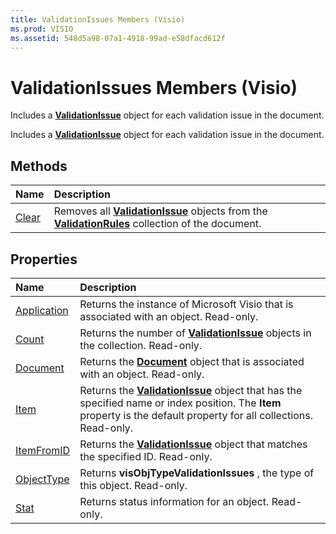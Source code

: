 ```yaml
---
title: ValidationIssues Members (Visio)
ms.prod: VISIO
ms.assetid: 548d5a98-07a1-4918-99ad-e58dfacd612f
---
```



# ValidationIssues Members (Visio)
Includes a  **[ValidationIssue](validationissue-object-visio.md)** object for each validation issue in the document.

Includes a  **[ValidationIssue](validationissue-object-visio.md)** object for each validation issue in the document.


## Methods



|**Name**|**Description**|
|:-----|:-----|
|[Clear](validationissues-clear-method-visio.md)|Removes all  **[ValidationIssue](validationissue-object-visio.md)** objects from the **[ValidationRules](validationrules-object-visio.md)** collection of the document.|

## Properties



|**Name**|**Description**|
|:-----|:-----|
|[Application](validationissues-application-property-visio.md)|Returns the instance of Microsoft Visio that is associated with an object. Read-only.|
|[Count](validationissues-count-property-visio.md)|Returns the number of  **[ValidationIssue](validationissue-object-visio.md)** objects in the collection. Read-only.|
|[Document](validationissues-document-property-visio.md)|Returns the  **[Document](document-object-visio.md)** object that is associated with an object. Read-only.|
|[Item](validationissues-item-property-visio.md)|Returns the  **[ValidationIssue](validationissue-object-visio.md)** object that has the specified name or index position. The **Item** property is the default property for all collections. Read-only.|
|[ItemFromID](validationissues-itemfromid-property-visio.md)|Returns the  **[ValidationIssue](validationissue-object-visio.md)** object that matches the specified ID. Read-only.|
|[ObjectType](validationissues-objecttype-property-visio.md)|Returns  **visObjTypeValidationIssues** , the type of this object. Read-only.|
|[Stat](validationissues-stat-property-visio.md)|Returns status information for an object. Read-only.|

